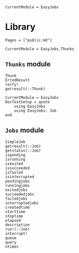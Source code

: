 ```@meta
CurrentModule = EasyJobs
```

# Library

```@contents
Pages = ["public.md"]
```

```@meta
CurrentModule = EasyJobs.Thunks
```

## `Thunks` module

```@docs
Thunk
ErredResult
reify!
getresult(::Thunk)
```

```@meta
CurrentModule = EasyJobs
DocTestSetup = quote
    using EasyJobs
    using EasyJobs: Job
end
```

## `Jobs` module

```@docs
SimpleJob
getresult(::Job)
getstatus(::Job)
ispending
isrunning
isexited
issucceeded
isfailed
isinterrupted
pendingjobs
runningjobs
exitedjobs
succeededjobs
failedjobs
interruptedjobs
createdtime
starttime
stoptime
elapsed
description
run!(::Job)
interrupt!
queue
query
ntimes
```

